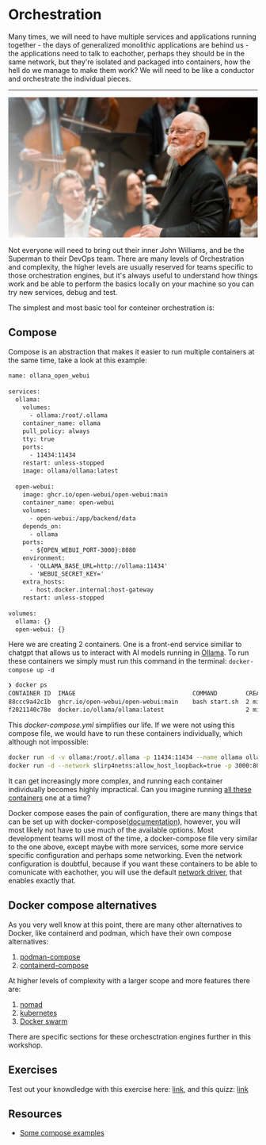 # Orchestration

Many times, we will need to have multiple services and applications running together - the days of generalized monolithic applications are behind us - the applications need to talk to eachother, perhaps they should be in the same network, but they're isolated and packaged into containers, how the hell do we manage to make them work? We will need to be like a conductor and orchestrate the individual pieces.

---

![jw_conduncting](_media/jw_conducting.jpg)

Not everyone will need to bring out their inner John Williams, and be the Superman to their DevOps team. There are many levels of Orchestration and complexity, the higher levels are usually reserved for teams specific to those orchestration engines, but it's always useful to understand how things work and be able to perform the basics locally on your machine so you can try new services, debug and test.

The simplest and most basic tool for conteiner orchestration is:

## Compose

Compose is an abstraction that makes it easier to run multiple containers at the same time, take a look at this example:

```docker-compose.ym
name: ollana_open_webui

services:
  ollama:
    volumes:
      - ollama:/root/.ollama
    container_name: ollama
    pull_policy: always
    tty: true
    ports:
      - 11434:11434
    restart: unless-stopped
    image: ollama/ollama:latest

  open-webui:
    image: ghcr.io/open-webui/open-webui:main
    container_name: open-webui
    volumes:
      - open-webui:/app/backend/data
    depends_on:
      - ollama
    ports:
      - ${OPEN_WEBUI_PORT-3000}:8080
    environment:
      - 'OLLAMA_BASE_URL=http://ollama:11434'
      - 'WEBUI_SECRET_KEY='
    extra_hosts:
      - host.docker.internal:host-gateway
    restart: unless-stopped

volumes:
  ollama: {}
  open-webui: {}
```

Here we are creating 2 containers. One is a front-end service simillar to chatgpt that allows us to interact with AI models running in [Ollama](https://ollama.com/). To run these containers we simply must run this command in the terminal: `docker-compose up -d`

```sh
❯ docker ps
CONTAINER ID  IMAGE                                 COMMAND        CREATED         STATUS         PORTS                    NAMES
88ccc9a42c1b  ghcr.io/open-webui/open-webui:main    bash start.sh  2 minutes ago   Up 2 minutes   0.0.0.0:3000->8080/tcp   open-webui
f2021140c78e  docker.io/ollama/ollama:latest                       2 minutes ago   Up 2 minutes   0.0.0.0:11424            ollama
```

This *docker-compose.yml* simplifies our life. If we were not using this compose file, we would have to run these containers individually, which although not impossible:
```sh
docker run -d -v ollama:/root/.ollama -p 11434:11434 --name ollama ollama/ollama
docker run -d --network slirp4netns:allow_host_loopback=true -p 3000:8080 -e OLLAMA_BASE_URL=http://host.docker.internal:11434 -v open-webui:/app/backend/data --name open-webui --restart always ghcr.io/open-webui/open-webui:main
```
It can get increasingly more complex, and running each container individually becomes highly impractical. Can you imagine running [all these containers](https://github.com/grafana/loki/blob/main/examples/getting-started/docker-compose.yaml) one at a time?


Docker compose eases the pain of configuration, there are many things that can be set up with docker-compose([documentation](https://docs.docker.com/reference/compose-file/build/)), however, you will most likely not have to use much of the available options. Most development teams will most of the time, a docker-compose file very similar to the one above, except maybe with more services, some more service specific configuration and perhaps some networking. Even the network configuration is doubtful, because if you want these containers to be able to comunicate with eachother, you will use the default [network driver](https://docs.docker.com/engine/network/#drivers), that enables exactly that.



## Docker compose alternatives

As you very well know at this point, there are many other alternatives to Docker, like containerd and podman, which have their own compose alternatives:

1. [podman-compose](https://docs.podman.io/en/v5.1.1/markdown/podman-compose.1.html)
2. [containerd-compose](https://github.com/containerd/nerdctl)

At higher levels of complexity with a larger scope and more features there are:

1. [nomad](https://github.com/hashicorp/nomad)
2. [kubernetes](https://kubernetes.io/)
3. [Docker swarm](https://docs.docker.com/engine/swarm/)

There are specific sections for these orchesctration engines further in this workshop.

## Exercises

Test out your knowdledge with this exercise here: [link](https://github.com/ElMassas/simple_todo/tree/main/multiple_components/compose), and this quizz: [link](basicquiz.md)

## Resources

- [Some compose examples](https://github.com/Haxxnet/Compose-Examples/tree/main)
